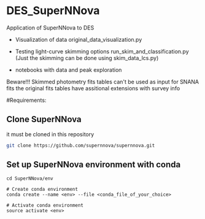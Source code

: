 # DES_SuperNNova
Application of SuperNNova to DES

- Visualization of data
original_data_visualization.py
- Testing light-curve skimming options
run_skim_and_classification.py
(Just the skimming can be done using skim_data_lcs.py)

- notebooks with data and peak exploration

Beware!!!
Skimmed photometry fits tables can't be used as input for SNANA fits
the original fits tables have assitional extensions with survey info

#Requirements:
## Clone SuperNNova
it must be cloned in this repository
```bash
git clone https://github.com/supernnova/supernnova.git
```

## Set up SuperNNova environment with conda

    cd SuperNNova/env

    # Create conda environment
    conda create --name <env> --file <conda_file_of_your_choice>

    # Activate conda environment
    source activate <env>
